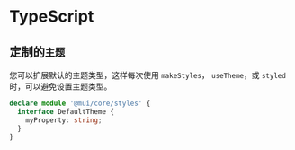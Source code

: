 # TypeScript

## 定制的`主题`

您可以扩展默认的主题类型，这样每次使用 `makeStyles`， `useTheme`，或 `styled` 时，可以避免设置主题类型。

```ts
declare module '@mui/core/styles' {
  interface DefaultTheme {
    myProperty: string;
  }
}
```
